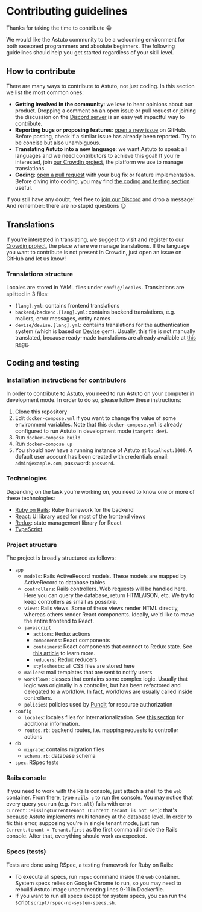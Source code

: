# Contributing guidelines

Thanks for taking the time to contribute 😁

We would like the Astuto community to be a welcoming environment for both seasoned programmers and absolute beginners. The following guidelines should help you get started regardless of your skill level.

## How to contribute

There are many ways to contribute to Astuto, not just coding. In this section we list the most common ones:

- **Getting involved in the community**: we love to hear opinions about our product. Dropping a comment on an open issue or pull request or joining the discussion on the [Discord server](https://discord.com/invite/SrtUMRp) is an easy yet impactful way to contribute.
- **Reporting bugs or proposing features**:  [open a new issue](https://github.com/riggraz/astuto/issues/new) on GitHub. Before posting, check if a similar issue has already been reported. Try to be concise but also unambiguous.
- **Translating Astuto into a new language**: we want Astuto to speak all languages and we need contributors to achieve this goal! If you're interested, join [our Crowdin project](https://crwd.in/astuto), the platform we use to manage translations.
- **Coding**: [open a pull request](https://github.com/riggraz/astuto/pulls) with your bug fix or feature implementation. Before diving into coding, you may find [the coding and testing section](#coding-and-testing) useful.

If you still have any doubt, feel free to [join our Discord](https://discord.com/invite/SrtUMRp) and drop a message! And remember: there are no stupid questions 😉

## Translations

If you're interested in translating, we suggest to visit and register to [our Crowdin project](https://crwd.in/astuto), the place where we manage translations. If the language you want to contribute is not present in Crowdin, just open an issue on GitHub and let us know!

### Translations structure

Locales are stored in YAML files under `config/locales`. Translations are splitted in 3 files:

- `[lang].yml`: contains frontend translations
- `backend/backend.[lang].yml`: contains backend translations, e.g. mailers, error messages, entity names
- `devise/devise.[lang].yml`: contains translations for the authentication system (which is based on [Devise](https://github.com/heartcombo/devise) gem). Usually, this file is not manually translated, because ready-made translations are already available at [this page](https://github.com/heartcombo/devise/wiki/I18n).

## Coding and testing

### Installation instructions for contributors

In order to contribute to Astuto, you need to run Astuto on your computer in development mode. In order to do so, please follow these instructions:

1. Clone this repository
2. Edit `docker-compose.yml` if you want to change the value of some environment variables. Note that this `docker-compose.yml` is already configured to run Astuto in development mode (`target: dev`).
3. Run `docker-compose build`
4. Run `docker-compose up`
5. You should now have a running instance of Astuto at `localhost:3000`. A default user account has been created with credentials email: `admin@example.com`, password: `password`.

### Technologies

Depending on the task you're working on, you need to know one or more of these technologies:

- [Ruby on Rails](https://rubyonrails.org/): Ruby framework for the backend
- [React](https://reactjs.org/): UI library used for most of the frontend views
- [Redux](https://redux.js.org/): state management library for React
- [TypeScript](https://www.typescriptlang.org/)

### Project structure

The project is broadly structured as follows:

- `app`
  - `models`: Rails ActiveRecord models. These models are mapped by ActiveRecord to database tables.
  - `controllers`: Rails controllers. Web requests will be handled here. Here you can query the database, return HTML/JSON, etc. We try to keep controllers as small as possible.
  - `views`: Rails views. Some of these views render HTML directly, whereas others render React components. Ideally, we'd like to move the entire frontend to React.
  - `javascript`
    - `actions`: Redux actions
    - `components`: React components
    - `containers`: React components that connect to Redux state. See [this article](https://medium.com/@dan_abramov/smart-and-dumb-components-7ca2f9a7c7d0) to learn more.
    - `reducers`: Redux reducers
    - `stylesheets`: all CSS files are stored here
  - `mailers`: mail templates that are sent to notify users
  - `workflows`: classes that contains some complex logic. Usually that logic was originally in a controller, but has been refactored and delegated to a workflow. In fact, workflows are usually called inside controllers.
  - `policies`: policies used by [Pundit](https://github.com/varvet/pundit) for resource authorization
- `config`
  - `locales`: locales files for internationalization. See [this section](#translations) for additional information.
  - `routes.rb`: backend routes, i.e. mapping requests to controller actions
- `db`
  - `migrate`: contains migration files
  - `schema.rb`: database schema
- `spec`: RSpec tests

### Rails console

If you need to work with the Rails console, just attach a shell to the `web` container. From there, type `rails c` to run the console. You may notice that every query you run (e.g. `Post.all`) fails with error `Current::MissingCurrentTenant (Current tenant is not set)`: that's because Astuto implements multi tenancy at the database level. In order to fix this error, supposing you're in single tenant mode, just run `Current.tenant = Tenant.first` as the first command inside the Rails console. After that, everything should work as expected.

### Specs (tests)

Tests are done using RSpec, a testing framework for Ruby on Rails:

- To execute all specs, run `rspec` command inside the `web` container. System specs relies on Google Chrome to run, so you may need to rebuild Astuto image uncommenting lines 9-11 in Dockerfile.
- If you want to run all specs except for system specs, you can run the script `script/rspec-no-system-specs.sh`.
